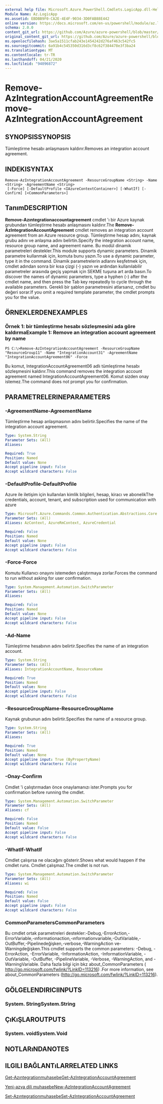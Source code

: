 ```yaml
---
external help file: Microsoft.Azure.PowerShell.Cmdlets.LogicApp.dll-Help.xml
Module Name: Az.LogicApp
ms.assetid: EBDBB9F0-CA2E-4E4F-9034-3D0FAB88E442
online version: https://docs.microsoft.com/en-us/powershell/module/az.logicapp/remove-azintegrationaccountagreement
schema: 2.0.0
content_git_url: https://github.com/Azure/azure-powershell/blob/master/src/LogicApp/LogicApp/help/Remove-AzIntegrationAccountAgreement.md
original_content_git_url: https://github.com/Azure/azure-powershell/blob/master/src/LogicApp/LogicApp/help/Remove-AzIntegrationAccountAgreement.md
ms.openlocfilehash: 3ae5a1511cfab243e1454242d276af463c542fc5
ms.sourcegitcommit: 6a91b4c545350d316d3cf8c62f384478e3f3ba24
ms.translationtype: MT
ms.contentlocale: tr-TR
ms.lasthandoff: 04/21/2020
ms.locfileid: "94096872"
---
```

# <span data-ttu-id="b0361-101">Remove-AzIntegrationAccountAgreement</span><span class="sxs-lookup"><span data-stu-id="b0361-101">Remove-AzIntegrationAccountAgreement</span></span>

## <span data-ttu-id="b0361-102">SYNOPSIS</span><span class="sxs-lookup"><span data-stu-id="b0361-102">SYNOPSIS</span></span>
<span data-ttu-id="b0361-103">Tümleştirme hesabı anlaşmasını kaldırır.</span><span class="sxs-lookup"><span data-stu-id="b0361-103">Removes an integration account agreement.</span></span>

## <span data-ttu-id="b0361-104">INDEKI</span><span class="sxs-lookup"><span data-stu-id="b0361-104">SYNTAX</span></span>

```
Remove-AzIntegrationAccountAgreement -ResourceGroupName <String> -Name <String> -AgreementName <String>
 [-Force] [-DefaultProfile <IAzureContextContainer>] [-WhatIf] [-Confirm] [<CommonParameters>]
```

## <span data-ttu-id="b0361-105">Tanım</span><span class="sxs-lookup"><span data-stu-id="b0361-105">DESCRIPTION</span></span>
<span data-ttu-id="b0361-106">**Remove-Azıntegrationaccountagreement** cmdlet 'ı bir Azure kaynak grubundan tümleştirme hesabı anlaşmasını kaldırır.</span><span class="sxs-lookup"><span data-stu-id="b0361-106">The **Remove-AzIntegrationAccountAgreement** cmdlet removes an integration account agreement from an Azure resource group.</span></span>
<span data-ttu-id="b0361-107">Tümleştirme hesap adını, kaynak grubu adını ve anlaşma adını belirtin.</span><span class="sxs-lookup"><span data-stu-id="b0361-107">Specify the integration account name, resource group name, and agreement name.</span></span>
<span data-ttu-id="b0361-108">Bu modül dinamik parametreleri destekler.</span><span class="sxs-lookup"><span data-stu-id="b0361-108">This module supports dynamic parameters.</span></span>
<span data-ttu-id="b0361-109">Dinamik parametre kullanmak için, komuta bunu yazın.</span><span class="sxs-lookup"><span data-stu-id="b0361-109">To use a dynamic parameter, type it in the command.</span></span>
<span data-ttu-id="b0361-110">Dinamik parametrelerin adlarını keşfetmek için, cmdlet adından sonra bir kısa çizgi (-) yazın ve ardından kullanılabilir parametreler arasında geçiş yapmak için SEKME tuşuna art arda basın.</span><span class="sxs-lookup"><span data-stu-id="b0361-110">To discover the names of dynamic parameters, type a hyphen (-) after the cmdlet name, and then press the Tab key repeatedly to cycle through the available parameters.</span></span>
<span data-ttu-id="b0361-111">Gerekli bir şablon parametresini atlarsanız, cmdlet bu değeri sorar.</span><span class="sxs-lookup"><span data-stu-id="b0361-111">If you omit a required template parameter, the cmdlet prompts you for the value.</span></span>

## <span data-ttu-id="b0361-112">ÖRNEKLERDEN</span><span class="sxs-lookup"><span data-stu-id="b0361-112">EXAMPLES</span></span>

### <span data-ttu-id="b0361-113">Örnek 1: bir tümleştirme hesabı sözleşmesini ada göre kaldırma</span><span class="sxs-lookup"><span data-stu-id="b0361-113">Example 1: Remove an integration account agreement by name</span></span>
```
PS C:\>Remove-AzIntegrationAccountAgreement -ResourceGroupName "ResourceGroup11" -Name "IntegrationAccount31" -AgreementName "IntegrationAccountAgreement06" -Force
```

<span data-ttu-id="b0361-114">Bu komut, IntegrationAccountAgreement06 adlı tümleştirme hesabı sözleşmesini kaldırır.</span><span class="sxs-lookup"><span data-stu-id="b0361-114">This command removes the integration account agreement named IntegrationAccountAgreement06.</span></span>
<span data-ttu-id="b0361-115">Komut sizden onay istemez.</span><span class="sxs-lookup"><span data-stu-id="b0361-115">The command does not prompt you for confirmation.</span></span>

## <span data-ttu-id="b0361-116">PARAMETRELERINE</span><span class="sxs-lookup"><span data-stu-id="b0361-116">PARAMETERS</span></span>

### <span data-ttu-id="b0361-117">-AgreementName</span><span class="sxs-lookup"><span data-stu-id="b0361-117">-AgreementName</span></span>
<span data-ttu-id="b0361-118">Tümleştirme hesap anlaşmasının adını belirtir.</span><span class="sxs-lookup"><span data-stu-id="b0361-118">Specifies the name of the integration account agreement.</span></span>

```yaml
Type: System.String
Parameter Sets: (All)
Aliases:

Required: True
Position: Named
Default value: None
Accept pipeline input: False
Accept wildcard characters: False
```

### <span data-ttu-id="b0361-119">-DefaultProfile</span><span class="sxs-lookup"><span data-stu-id="b0361-119">-DefaultProfile</span></span>
<span data-ttu-id="b0361-120">Azure ile iletişim için kullanılan kimlik bilgileri, hesap, kiracı ve abonelik</span><span class="sxs-lookup"><span data-stu-id="b0361-120">The credentials, account, tenant, and subscription used for communication with azure</span></span>

```yaml
Type: Microsoft.Azure.Commands.Common.Authentication.Abstractions.Core.IAzureContextContainer
Parameter Sets: (All)
Aliases: AzContext, AzureRmContext, AzureCredential

Required: False
Position: Named
Default value: None
Accept pipeline input: False
Accept wildcard characters: False
```

### <span data-ttu-id="b0361-121">-Force</span><span class="sxs-lookup"><span data-stu-id="b0361-121">-Force</span></span>
<span data-ttu-id="b0361-122">Komutu Kullanıcı onayını istemeden çalıştırmaya zorlar.</span><span class="sxs-lookup"><span data-stu-id="b0361-122">Forces the command to run without asking for user confirmation.</span></span>

```yaml
Type: System.Management.Automation.SwitchParameter
Parameter Sets: (All)
Aliases:

Required: False
Position: Named
Default value: None
Accept pipeline input: False
Accept wildcard characters: False
```

### <span data-ttu-id="b0361-123">-Ad</span><span class="sxs-lookup"><span data-stu-id="b0361-123">-Name</span></span>
<span data-ttu-id="b0361-124">Tümleştirme hesabının adını belirtir.</span><span class="sxs-lookup"><span data-stu-id="b0361-124">Specifies the name of an integration account.</span></span>

```yaml
Type: System.String
Parameter Sets: (All)
Aliases: IntegrationAccountName, ResourceName

Required: True
Position: Named
Default value: None
Accept pipeline input: False
Accept wildcard characters: False
```

### <span data-ttu-id="b0361-125">-ResourceGroupName</span><span class="sxs-lookup"><span data-stu-id="b0361-125">-ResourceGroupName</span></span>
<span data-ttu-id="b0361-126">Kaynak grubunun adını belirtir.</span><span class="sxs-lookup"><span data-stu-id="b0361-126">Specifies the name of a resource group.</span></span>

```yaml
Type: System.String
Parameter Sets: (All)
Aliases:

Required: True
Position: Named
Default value: None
Accept pipeline input: True (ByPropertyName)
Accept wildcard characters: False
```

### <span data-ttu-id="b0361-127">-Onay</span><span class="sxs-lookup"><span data-stu-id="b0361-127">-Confirm</span></span>
<span data-ttu-id="b0361-128">Cmdlet 'i çalıştırmadan önce onaylamanızı ister.</span><span class="sxs-lookup"><span data-stu-id="b0361-128">Prompts you for confirmation before running the cmdlet.</span></span>

```yaml
Type: System.Management.Automation.SwitchParameter
Parameter Sets: (All)
Aliases: cf

Required: False
Position: Named
Default value: False
Accept pipeline input: False
Accept wildcard characters: False
```

### <span data-ttu-id="b0361-129">-WhatIf</span><span class="sxs-lookup"><span data-stu-id="b0361-129">-WhatIf</span></span>
<span data-ttu-id="b0361-130">Cmdlet çalışırsa ne olacağını gösterir.</span><span class="sxs-lookup"><span data-stu-id="b0361-130">Shows what would happen if the cmdlet runs.</span></span>
<span data-ttu-id="b0361-131">Cmdlet çalışmaz.</span><span class="sxs-lookup"><span data-stu-id="b0361-131">The cmdlet is not run.</span></span>

```yaml
Type: System.Management.Automation.SwitchParameter
Parameter Sets: (All)
Aliases: wi

Required: False
Position: Named
Default value: False
Accept pipeline input: False
Accept wildcard characters: False
```

### <span data-ttu-id="b0361-132">CommonParameters</span><span class="sxs-lookup"><span data-stu-id="b0361-132">CommonParameters</span></span>
<span data-ttu-id="b0361-133">Bu cmdlet ortak parametreleri destekler:-Debug,-ErrorAction,-ErrorVariable,-ınformationaction,-ınformationvariable,-OutVariable,-OutBuffer,-Pipelinedeğişken,-verbose,-WarningAction ve-Warningdeğişken.</span><span class="sxs-lookup"><span data-stu-id="b0361-133">This cmdlet supports the common parameters: -Debug, -ErrorAction, -ErrorVariable, -InformationAction, -InformationVariable, -OutVariable, -OutBuffer, -PipelineVariable, -Verbose, -WarningAction, and -WarningVariable.</span></span> <span data-ttu-id="b0361-134">Daha fazla bilgi için bkz about_CommonParameters ( http://go.microsoft.com/fwlink/?LinkID=113216) .</span><span class="sxs-lookup"><span data-stu-id="b0361-134">For more information, see about_CommonParameters (http://go.microsoft.com/fwlink/?LinkID=113216).</span></span>

## <span data-ttu-id="b0361-135">GÖLGELENDIRICI</span><span class="sxs-lookup"><span data-stu-id="b0361-135">INPUTS</span></span>

### <span data-ttu-id="b0361-136">System. String</span><span class="sxs-lookup"><span data-stu-id="b0361-136">System.String</span></span>

## <span data-ttu-id="b0361-137">ÇıKıŞLAR</span><span class="sxs-lookup"><span data-stu-id="b0361-137">OUTPUTS</span></span>

### <span data-ttu-id="b0361-138">System. void</span><span class="sxs-lookup"><span data-stu-id="b0361-138">System.Void</span></span>

## <span data-ttu-id="b0361-139">NOTLARıNDA</span><span class="sxs-lookup"><span data-stu-id="b0361-139">NOTES</span></span>

## <span data-ttu-id="b0361-140">ILGILI BAĞLANTıLAR</span><span class="sxs-lookup"><span data-stu-id="b0361-140">RELATED LINKS</span></span>

[<span data-ttu-id="b0361-141">Get-Azıntegrationmuhasebe</span><span class="sxs-lookup"><span data-stu-id="b0361-141">Get-AzIntegrationAccountAgreement</span></span>](./Get-AzIntegrationAccountAgreement.md)

[<span data-ttu-id="b0361-142">Yeni-azya dili muhasebe</span><span class="sxs-lookup"><span data-stu-id="b0361-142">New-AzIntegrationAccountAgreement</span></span>](./New-AzIntegrationAccountAgreement.md)

[<span data-ttu-id="b0361-143">Set-Azıntegrationmuhasebe</span><span class="sxs-lookup"><span data-stu-id="b0361-143">Set-AzIntegrationAccountAgreement</span></span>](./Set-AzIntegrationAccountAgreement.md)



